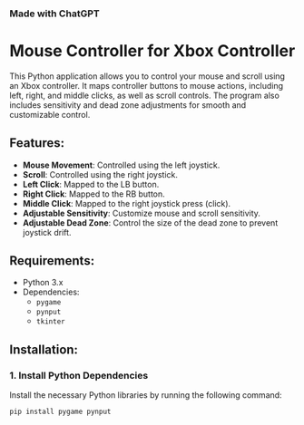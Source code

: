 ### Made with ChatGPT

# Mouse Controller for Xbox Controller

This Python application allows you to control your mouse and scroll using an Xbox controller. It maps controller buttons to mouse actions, including left, right, and middle clicks, as well as scroll controls. The program also includes sensitivity and dead zone adjustments for smooth and customizable control.

## Features:
- **Mouse Movement**: Controlled using the left joystick.
- **Scroll**: Controlled using the right joystick.
- **Left Click**: Mapped to the LB button.
- **Right Click**: Mapped to the RB button.
- **Middle Click**: Mapped to the right joystick press (click).
- **Adjustable Sensitivity**: Customize mouse and scroll sensitivity.
- **Adjustable Dead Zone**: Control the size of the dead zone to prevent joystick drift.

## Requirements:
- Python 3.x
- Dependencies:
  - `pygame`
  - `pynput`
  - `tkinter`

## Installation:

### 1. Install Python Dependencies
Install the necessary Python libraries by running the following command:

```bash
pip install pygame pynput
